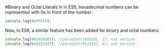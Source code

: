 #Binary and Octal Literals
In in ES5, hexadecimal numbers can be represented with 0x in front of the number:

```js
console.log(0xFFFFF);
```

Now, in ES6, a similar feature has been added for binary and octal numbers:

```js
console.log(0b1010101); //parseInt(1010101, 2); es5 version
console.log(0o0123147); //parseInt(0123147, 8); es5 version
```
